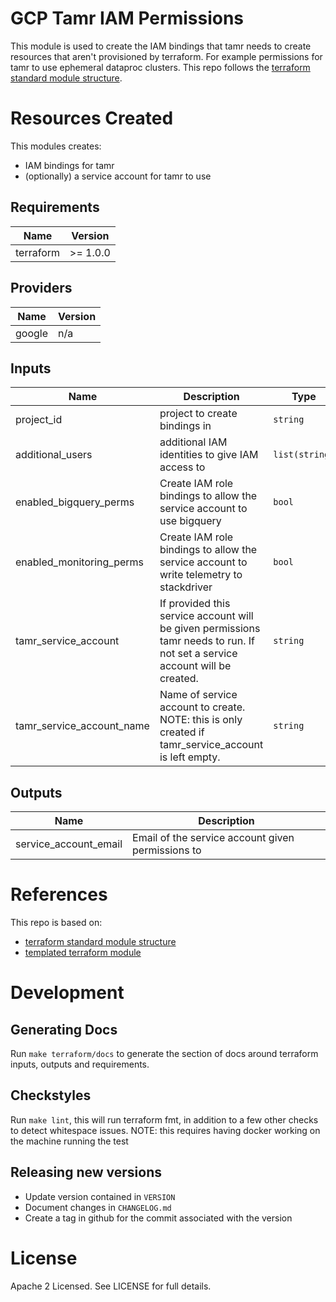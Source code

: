 # GCP Tamr IAM Permissions
This module is used to create the IAM bindings that tamr needs to create resources that aren't provisioned by terraform. For example permissions for tamr to use ephemeral dataproc clusters.
This repo follows the [terraform standard module structure](https://www.terraform.io/docs/modules/index.html#standard-module-structure).

# Resources Created
This modules creates:
* IAM bindings for tamr
* (optionally) a service account for tamr to use

<!-- BEGINNING OF PRE-COMMIT-TERRAFORM DOCS HOOK -->
## Requirements

| Name | Version  |
|------|----------|
| terraform | >= 1.0.0 |

## Providers

| Name | Version |
|------|---------|
| google | n/a |

## Inputs

| Name | Description | Type | Default | Required |
|------|-------------|------|---------|:--------:|
| project\_id | project to create bindings in | `string` | n/a | yes |
| additional\_users | additional IAM identities to give IAM access to | `list(string)` | `[]` | no |
| enabled\_bigquery\_perms | Create IAM role bindings to allow the service account to use bigquery | `bool` | `true` | no |
| enabled\_monitoring\_perms | Create IAM role bindings to allow the service account to write telemetry to stackdriver | `bool` | `true` | no |
| tamr\_service\_account | If provided this service account will be given permissions tamr needs to run. If not set a service account will be created. | `string` | `""` | no |
| tamr\_service\_account\_name | Name of service account to create. NOTE: this is only created if tamr\_service\_account is left empty. | `string` | `"tamr"` | no |

## Outputs

| Name | Description |
|------|-------------|
| service\_account\_email | Email of the service account given permissions to |

<!-- END OF PRE-COMMIT-TERRAFORM DOCS HOOK -->

# References
This repo is based on:
* [terraform standard module structure](https://www.terraform.io/docs/modules/index.html#standard-module-structure)
* [templated terraform module](https://github.com/tmknom/template-terraform-module)

# Development
## Generating Docs
Run `make terraform/docs` to generate the section of docs around terraform inputs, outputs and requirements.

## Checkstyles
Run `make lint`, this will run terraform fmt, in addition to a few other checks to detect whitespace issues.
NOTE: this requires having docker working on the machine running the test

## Releasing new versions
* Update version contained in `VERSION`
* Document changes in `CHANGELOG.md`
* Create a tag in github for the commit associated with the version

# License
Apache 2 Licensed. See LICENSE for full details.
